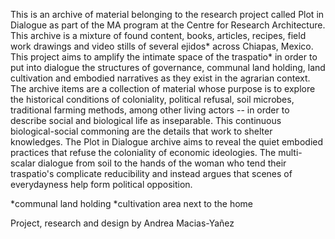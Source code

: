 This is an archive of material belonging to the research project called Plot in Dialogue as part of the MA program at the Centre for Research Architecture. This archive is a mixture of found content, books, articles, recipes, field work drawings and video stills of several ejidos* across Chiapas, Mexico. This project aims to amplify the intimate space of the traspatio* in order to put into dialogue the structures of governance, communal land holding, land cultivation and embodied narratives as they exist in the agrarian context. The archive items are a collection of material whose purpose is to explore the historical conditions of coloniality, political refusal, soil microbes, traditional farming methods, among other living actors -- in order to describe social and biological life as inseparable. This continuous biological-social commoning are the details that work to shelter knowledges. The Plot in Dialogue archive aims to reveal the quiet embodied practices that refuse the coloniality of economic ideologies. The multi-scalar dialogue from soil to the hands of the woman who tend their traspatio's complicate reducibility and instead argues that scenes of everydayness help form political opposition.


*communal land holding
*cultivation area next to the home


Project, research and design by Andrea Macias-Yañez
